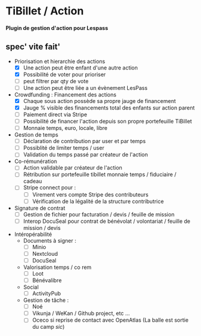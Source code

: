 # TiBillet / Action
#### Plugin de gestion d'action pour Lespass

## spec' vite fait'

- Priorisation et hierarchie des actions 
  - [x] Une action peut être enfant d'une autre action
  - [x] Possibilité de voter pour prioriser
  - [ ] peut filtrer par qty de vote
  - [ ] Une action peut être liée a un évènement LesPass

- Crowdfunding : Financement des actions
  - [x] Chaque sous action possède sa propre jauge de financement
  - [x] Jauge % visible des financements total des enfants sur action parent
  - [ ] Paiement direct via Stripe
  - [ ] Possibilité de financer l'action depuis son propre portefeuille TiBillet
  - [ ] Monnaie temps, euro, locale, libre

- Gestion de temps
  - [ ] Déclaration de contribution par user et par temps
  - [ ] Possiblité de limiter temps / user
  - [ ] Validation du temps passé par créateur de l'action

- Co-rémunération
  - [ ] Action validable par créateur de l'action
  - [ ] Rétribution sur portefeuille tibillet monnaie temps / fiduciaire / cadeau 
  - [ ] Stripe connect pour :
    - [ ] Virement vers compte Stripe des contributeurs
    - [ ] Vérification de la légalité de la structure contributrice

- Signature de contrat
  - [ ] Gestion de fichier pour facturation / devis / feuille de mission
  - [ ] Interop DocuSeal pour contrat de bénévolat / volontariat / feuille de mission / devis

- Intéropérabilité
  - Documents à signer :
    - [ ] Minio
    - [ ] Nextcloud
    - [ ] DocuSeal
  - Valorisation temps / co rem
    - [ ] Loot
    - [ ] Bénévalibre
  - Social
    - [ ] ActivityPub
  - Gestion de tâche :
    - [ ] Noé
    - [ ] Vikunja / WeKan / Github project, etc ...
    - [ ] Oceco si reprise de contact avec OpenAtlas (La balle est sortie du camp *sic*)
